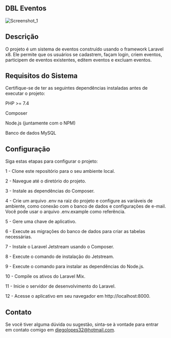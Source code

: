 ## DBL Eventos 

![Screenshot_1](https://github.com/diegolopess/DBL_sistema-de-eventos/assets/52384554/23f64314-9ddf-4c67-877f-37c98c59de3e)



## Descrição
O projeto é um sistema de eventos construído usando o framework Laravel x8. Ele permite que os usuários se cadastrem, façam login, criem eventos, participem de eventos existentes, editem eventos e excluam eventos.

## Requisitos do Sistema
Certifique-se de ter as seguintes dependências instaladas antes de executar o projeto:

PHP >= 7.4

Composer

Node.js (juntamente com o NPM)

Banco de dados MySQL

## Configuração
Siga estas etapas para configurar o projeto:

1 - Clone este repositório para o seu ambiente local.

2 - Navegue até o diretório do projeto.

3 - Instale as dependências do Composer.

4 - Crie um arquivo .env na raiz do projeto e configure as variáveis de ambiente, como conexão com o banco de dados e configurações de e-mail. Você pode usar o arquivo .env.example como referência.

5 - Gere uma chave de aplicativo.

6 - Execute as migrações do banco de dados para criar as tabelas necessárias.

7 - Instale o Laravel Jetstream usando o Composer.

8 - Execute o comando de instalação do Jetstream.

9 - Execute o comando para instalar as dependências do Node.js.

10 - Compile os ativos do Laravel Mix.

11 - Inicie o servidor de desenvolvimento do Laravel.

12 - Acesse o aplicativo em seu navegador em http://localhost:8000.

## Contato
Se você tiver alguma dúvida ou sugestão, sinta-se à vontade para entrar em contato comigo em diegolopes32@hotmail.com.
